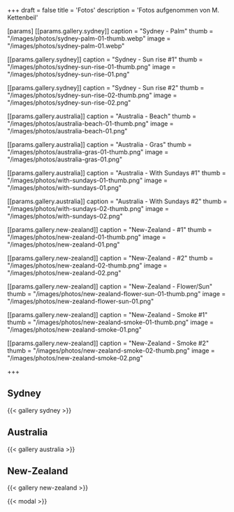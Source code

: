 +++
draft = false
title = 'Fotos'
description = 'Fotos aufgenommen von M. Kettenbeil'

[params]
[[params.gallery.sydney]]
caption = "Sydney - Palm"
thumb = "/images/photos/sydney-palm-01-thumb.webp"
image = "/images/photos/sydney-palm-01.webp"

[[params.gallery.sydney]]
caption = "Sydney - Sun rise #1"
thumb = "/images/photos/sydney-sun-rise-01-thumb.png"
image = "/images/photos/sydney-sun-rise-01.png"

[[params.gallery.sydney]]
caption = "Sydney - Sun rise #2"
thumb = "/images/photos/sydney-sun-rise-02-thumb.png"
image = "/images/photos/sydney-sun-rise-02.png"



[[params.gallery.australia]]
caption = "Australia - Beach"
thumb = "/images/photos/australia-beach-01-thumb.png"
image = "/images/photos/australia-beach-01.png"

[[params.gallery.australia]]
caption = "Australia - Gras"
thumb = "/images/photos/australia-gras-01-thumb.png"
image = "/images/photos/australia-gras-01.png"

[[params.gallery.australia]]
caption = "Australia - With Sundays #1"
thumb = "/images/photos/with-sundays-01-thumb.png"
image = "/images/photos/with-sundays-01.png"

[[params.gallery.australia]]
caption = "Australia - With Sundays #2"
thumb = "/images/photos/with-sundays-02-thumb.png"
image = "/images/photos/with-sundays-02.png"



[[params.gallery.new-zealand]]
caption = "New-Zealand - #1"
thumb = "/images/photos/new-zealand-01-thumb.png"
image = "/images/photos/new-zealand-01.png"

[[params.gallery.new-zealand]]
caption = "New-Zealand - #2"
thumb = "/images/photos/new-zealand-02-thumb.png"
image = "/images/photos/new-zealand-02.png"

[[params.gallery.new-zealand]]
caption = "New-Zealand - Flower/Sun"
thumb = "/images/photos/new-zealand-flower-sun-01-thumb.png"
image = "/images/photos/new-zealand-flower-sun-01.png"

[[params.gallery.new-zealand]]
caption = "New-Zealand - Smoke #1"
thumb = "/images/photos/new-zealand-smoke-01-thumb.png"
image = "/images/photos/new-zealand-smoke-01.png"

[[params.gallery.new-zealand]]
caption = "New-Zealand - Smoke #2"
thumb = "/images/photos/new-zealand-smoke-02-thumb.png"
image = "/images/photos/new-zealand-smoke-02.png"

+++


## Sydney
{{< gallery sydney >}}

## Australia
{{< gallery australia >}}

## New-Zealand
{{< gallery new-zealand >}}

{{< modal >}}